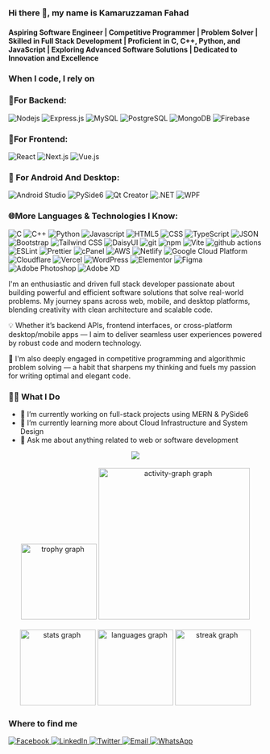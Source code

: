 ### Hi there 👋, my name is Kamaruzzaman Fahad
#### Aspiring Software Engineer | Competitive Programmer | Problem Solver | Skilled in Full Stack Development | Proficient in C, C++, Python, and JavaScript | Exploring Advanced Software Solutions | Dedicated to Innovation and Excellence
<h3></h3>
<h3>When I code, I rely on</h3>

### 🔧For Backend:
<p>
<img alt="Nodejs" src="https://img.shields.io/badge/-Nodejs-43853d?style=flat-square&logo=Node.js&logoColor=white" />
<img alt="Express.js" src="https://img.shields.io/badge/-Express.js-000000?style=flat-square&logo=express&logoColor=white" />
<img alt="MySQL" src="https://img.shields.io/badge/-MySQL-4479A1?style=flat-square&logo=mysql&logoColor=white" />
<img alt="PostgreSQL" src="https://img.shields.io/badge/-PostgreSQL-336791?style=flat-square&logo=postgresql&logoColor=white" />
<img alt="MongoDB" src="https://img.shields.io/badge/-MongoDB-13aa52?style=flat-square&logo=mongodb&logoColor=white" />
<img alt="Firebase" src="https://img.shields.io/badge/-Firebase-FFCA28?style=flat-square&logo=firebase&logoColor=black" />
</p>



### 🎨For Frontend:
<p>
  <img alt="React" src="https://img.shields.io/badge/-React-45b8d8?style=flat-square&logo=react&logoColor=white" />
  <img alt="Next.js" src="https://img.shields.io/badge/-Next.js-000000?style=flat-square&logo=next.js&logoColor=white" />
  <img alt="Vue.js" src="https://img.shields.io/badge/-Vue.js-4FC08D?style=flat-square&logo=vue.js&logoColor=white" />
</p>

### 📱 For Android And Desktop:
<p>
<img alt="Android Studio" src="https://img.shields.io/badge/-Android%20Studio-3DDC84?style=flat-square&logo=android-studio&logoColor=white" />
<img alt="PySide6" src="https://img.shields.io/badge/-PySide6-41CD52?style=flat-square&logo=python&logoColor=white" />
<img alt="Qt Creator" src="https://img.shields.io/badge/-Qt%20Creator-41CD52?style=flat-square&logo=qt&logoColor=white" />
<img alt=".NET" src="https://img.shields.io/badge/-.NET-512BD4?style=flat-square&logo=dotnet&logoColor=white" />
<img alt="WPF" src="https://img.shields.io/badge/-WPF-512BD4?style=flat-square&logo=windows&logoColor=white" />
</p>

### 🌐More Languages & Technologies I Know:

<p>
<img alt="C" src="https://img.shields.io/badge/-C-A8B9CC?style=flat-square&logo=c&logoColor=white" />
<img alt="C++" src="https://img.shields.io/badge/-C++-00599C?style=flat-square&logo=c%2b%2b&logoColor=white" />
<img alt="Python" src="https://img.shields.io/badge/-Python-3776AB?style=flat-square&logo=python&logoColor=white" />
<img alt="Javascript" src="https://img.shields.io/badge/-javascript-f7df1c?style=flat-square&logo=javascript&logoColor=black" />

  <!-- Core Technologies -->
  <img alt="HTML5" src="https://img.shields.io/badge/-HTML5-E34F26?style=flat-square&logo=html5&logoColor=white" />
  <img alt="CSS" src="https://img.shields.io/badge/-CSS3-1572B6?style=flat-square&logo=css3&logoColor=white" />
  <img alt="TypeScript" src="https://img.shields.io/badge/-TypeScript-007ACC?style=flat-square&logo=typescript&logoColor=white" />
  <img alt="JSON" src="https://img.shields.io/badge/-JSON-000000?style=flat-square&logo=json&logoColor=white" />

  <!-- Frontend Frameworks and Libraries -->
  
  <img alt="Bootstrap" src="https://img.shields.io/badge/-bootstrap-7953b3?style=flat-square&logo=javascript&logoColor=white" />
  <img alt="Tailwind CSS" src="https://img.shields.io/badge/-Tailwind_CSS-38B2AC?style=flat-square&logo=tailwind-css&logoColor=white" />
  <img alt="DaisyUI" src="https://img.shields.io/badge/-DaisyUI-5A29E4?style=flat-square&logo=daisyui&logoColor=white" />

  <!-- Backend and Development Tools -->
  <img alt="git" src="https://img.shields.io/badge/-Git-F05032?style=flat-square&logo=git&logoColor=white" />
  <img alt="npm" src="https://img.shields.io/badge/-NPM-CB3837?style=flat-square&logo=npm&logoColor=white" />
  <img alt="Vite" src="https://img.shields.io/badge/-Vite-646CFF?style=flat-square&logo=vite&logoColor=white" />
  <img alt="github actions" src="https://img.shields.io/badge/-Github_Actions-2088FF?style=flat-square&logo=github-actions&logoColor=white" />
  
  <img alt="ESLint" src="https://img.shields.io/badge/-ESLint-4B32C3?style=flat-square&logo=eslint&logoColor=white" />
  <img alt="Prettier" src="https://img.shields.io/badge/-Prettier-F7B93E?style=flat-square&logo=prettier&logoColor=black" />
  
  <!-- Hosting and Deployment -->
  <img alt="cPanel" src="https://img.shields.io/badge/-cPanel-E95420?style=flat-square&logo=cpanel&logoColor=white" />
  <img alt="AWS" src="https://img.shields.io/badge/-AWS-232F3E?style=flat-square&logo=amazon-aws&logoColor=white" />
  <img alt="Netlify" src="https://img.shields.io/badge/-Netlify-00C7B7?style=flat-square&logo=netlify&logoColor=white" />
  <img alt="Google Cloud Platform" src="https://img.shields.io/badge/-Google_Cloud_Platform-1a73e8?style=flat-square&logo=google-cloud&logoColor=white" />
  <img alt="Cloudflare" src="https://img.shields.io/badge/-Cloudflare-F38020?style=flat-square&logo=cloudflare&logoColor=white" />
  <img alt="Vercel" src="https://img.shields.io/badge/-Vercel-000000?style=flat-square&logo=vercel&logoColor=white" />

  <!-- CMS and Design -->
  <img alt="WordPress" src="https://img.shields.io/badge/-WordPress-21759B?style=flat-square&logo=wordpress&logoColor=white" />
  <img alt="Elementor" src="https://img.shields.io/badge/-Elementor-9146FF?style=flat-square&logo=elementor&logoColor=white" />
  <img alt="Figma" src="https://img.shields.io/badge/-Figma-F24E1E?style=flat-square&logo=figma&logoColor=white" />
  <img alt="Adobe Photoshop" src="https://img.shields.io/badge/-adobe%20photoshop-30a8ff?style=flat-square&logo=adobe%20photoshop&logoColor=white" />
  <img alt="Adobe XD" src="https://img.shields.io/badge/-Adobe%20XD-ff62f6?style=flat-square&logo=Adobe%20XD&logoColor=white" />

  
</p>



I'm an enthusiastic and driven full stack developer passionate about building powerful and efficient software solutions that solve real-world problems. My journey spans across web, mobile, and desktop platforms, blending creativity with clean architecture and scalable code.

💡 Whether it’s backend APIs, frontend interfaces, or cross-platform desktop/mobile apps — I aim to deliver seamless user experiences powered by robust code and modern technology.

🧠 I'm also deeply engaged in competitive programming and algorithmic problem solving — a habit that sharpens my thinking and fuels my passion for writing optimal and elegant code.


### 👨‍💻 What I Do
- 🔭 I’m currently working on full-stack projects using MERN & PySide6
- 🌱 I’m currently learning more about Cloud Infrastructure and System Design
- 💬 Ask me about anything related to web or software development


<div align="center">
  <img src="https://profile-counter.glitch.me/KamaruzzamanFahad/count.svg?"  />
</div>


<br clear="both">

<div align="center">
  <img src="https://github-profile-trophy.vercel.app?username=KamaruzzamanFahad&theme=dracula&column=-1&row=1&margin-w=8&margin-h=8&no-bg=false&no-frame=false&order=4" height="150" alt="trophy graph"  />
  <img src="https://github-readme-activity-graph.vercel.app/graph?username=KamaruzzamanFahad&radius=16&theme=react&area=true&order=5" height="300" alt="activity-graph graph"  />
  <br clear="both">
  <br clear="both">
  <img src="https://github-readme-stats.vercel.app/api?username=KamaruzzamanFahad&hide_title=false&hide_rank=false&show_icons=true&include_all_commits=true&count_private=true&disable_animations=false&theme=dracula&locale=en&hide_border=false&order=1" height="150" alt="stats graph"  />
  <img src="https://github-readme-stats.vercel.app/api/top-langs?username=KamaruzzamanFahad&locale=en&hide_title=false&layout=compact&card_width=320&langs_count=5&theme=dracula&hide_border=false&order=2" height="150" alt="languages graph"  />
  <img src="https://streak-stats.demolab.com?user=KamaruzzamanFahad&locale=en&mode=daily&theme=dracula&hide_border=false&border_radius=5&order=3" height="150" alt="streak graph"  />
  
</div>

###

### Where to find me
<p>
  <a href="https://www.facebook.com/KamaruzzamanFahad">
    <img alt="Facebook" src="https://img.shields.io/badge/-Facebook-1877F2?style=flat-square&logo=facebook&logoColor=white" />
  </a>
  <a href="https://www.linkedin.com/in/KamaruzzamanFahad">
    <img alt="LinkedIn" src="https://img.shields.io/badge/-LinkedIn-0A66C2?style=flat-square&logo=LinkedIn&logoColor=white" />
  </a>
  <a href="https://twitter.com/KamaruzzamanFahad">
    <img alt="Twitter" src="https://img.shields.io/badge/-Twitter-1DA1F2?style=flat-square&logo=twitter&logoColor=white" />
  </a>
  <a href="mailto:kamaruzzaman598@gmail.com">
    <img alt="Email" src="https://img.shields.io/badge/-Email-D14836?style=flat-square&logo=gmail&logoColor=white" />
  </a>
  <a href="https://wa.me/+8801998088098">
    <img alt="WhatsApp" src="https://img.shields.io/badge/-WhatsApp-25D366?style=flat-square&logo=whatsapp&logoColor=white" />
  </a>
</p>





